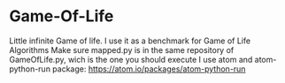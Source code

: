 # Game-Of-Life
Little infinite Game of life. I use it as a benchmark for Game of Life Algorithms
Make sure mapped.py is in the same repository of GameOfLife.py, wich is the one you should execute
I use atom and atom-python-run package: https://atom.io/packages/atom-python-run
